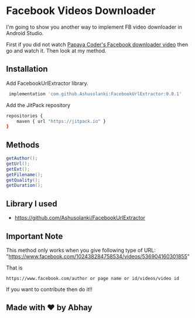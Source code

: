 
# Facebook Videos Downloader 
I'm going to show you another way to implement FB video downloader in Android Studio.

First if you did not watch [Papaya Coder's Facebook downloader video](https://www.youtube.com/watch?v=30q1fcIIhZg) then go and watch it. Then look at my method.



## Installation 

Add FacebookUrlExtractor library.

```bash 
 implementation 'com.github.Ashusolanki:FacebookUrlExtractor:0.0.1'
```
  
Add the JitPack repository
```bash
repositories {
    maven { url "https://jitpack.io" }
}
```
## Methods

```java
getAuthor();
getUrl();
getExt();
getFilename();
getQuality();
getDuration();
```

  
## Library I used
 - https://github.com/Ashusolanki/FacebookUrlExtractor


## Important Note
This method only works when you give following type of URL:
"https://www.facebook.com/102438284758534/videos/536904160301855"

That is
```
https://www.facebook.com/author or page name or id/videos/video id
```

If you want to contribute then do it!!

## Made with ❤️ by Abhay
